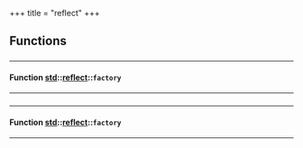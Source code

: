 +++
title = "reflect"
+++
## Functions

### 


_____________________
#### Function [std](./../../std)::[reflect](./../../std/reflect)::`factory`
_____________________
### 


_____________________
#### Function [std](./../../std)::[reflect](./../../std/reflect)::`factory`
_____________________


